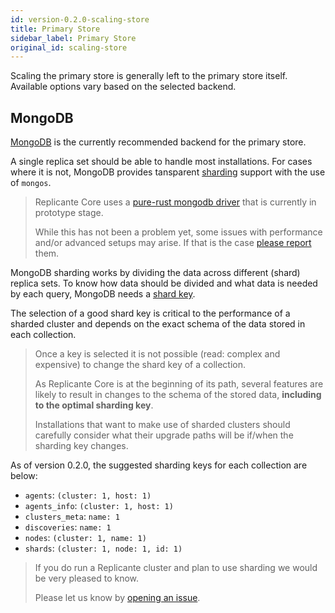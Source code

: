 ```yaml
---
id: version-0.2.0-scaling-store
title: Primary Store
sidebar_label: Primary Store
original_id: scaling-store
---
```


Scaling the primary store is generally left to the primary store itself.
Available options vary based on the selected backend.


## MongoDB
[MongoDB](https://www.mongodb.com/) is the currently recommended backend for the primary store.

A single replica set should be able to handle most installations.
For cases where it is not, MongoDB provides tansparent
[sharding](https://docs.mongodb.com/manual/sharding/) support with the use of `mongos`.

<blockquote class="warning">

Replicante Core uses a [pure-rust mongodb driver](https://crates.io/crates/mongodb)
that is currently in prototype stage.

While this has not been a problem yet, some issues with performance and/or advanced setups may arise.
If that is the case [please report](https://github.com/replicante-io/replicante/issues) them.

</blockquote>


MongoDB sharding works by dividing the data across different (shard) replica sets.
To know how data should be divided and what data is needed by each query, MongoDB needs a
[shard key](https://docs.mongodb.com/manual/sharding/#shard-keys).

The selection of a good shard key is critical to the performance of a sharded cluster
and depends on the exact schema of the data stored in each collection.

<blockquote class="danger">

Once a key is selected it is not possible (read: complex and expensive) to change the shard
key of a collection.

As Replicante Core is at the beginning of its path, several features are likely to result in
changes to the schema of the stored data, **including to the optimal sharding key**.

Installations that want to make use of sharded clusters should carefully consider what their
upgrade paths will be if/when the sharding key changes.

</blockquote>

As of version 0.2.0, the suggested sharding keys for each collection are below:

  * `agents`: `(cluster: 1, host: 1)`
  * `agents_info`: `(cluster: 1, host: 1)`
  * `clusters_meta`: `name: 1`
  * `discoveries`: `name: 1`
  * `nodes`: `(cluster: 1, name: 1)`
  * `shards`: `(cluster: 1, node: 1, id: 1)`


<blockquote class="info">

If you do run a Replicante cluster and plan to use sharding we would be very pleased to know.

Please let us know by [opening an issue](https://github.com/replicante-io/replicante/issues).

</blockquote>
